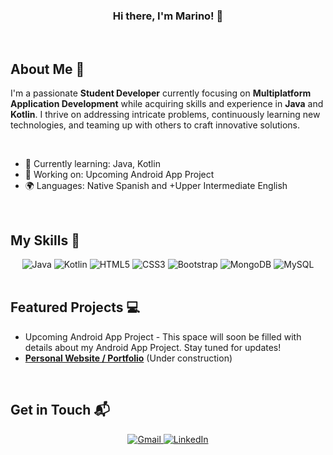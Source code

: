 <div align="center">
  <h3>Hi there, I'm Marino! 👋</h3>
</div>

<br>

## About Me 🚀

I'm a passionate **Student Developer** currently focusing on **Multiplatform Application Development** while acquiring skills and experience in **Java** and **Kotlin**. I thrive on addressing intricate problems, continuously learning new technologies, and teaming up with others to craft innovative solutions.

<br>

- 🌱 Currently learning: Java, Kotlin
- 🔭 Working on: Upcoming Android App Project
- 🌍 Languages: Native Spanish and +Upper Intermediate English

<br>

## My Skills 🧠

<div align="center">
  <img src="https://img.shields.io/badge/Java-007396?style=for-the-badge&logo=java&logoColor=white" alt="Java" />
  <img src="https://img.shields.io/badge/Kotlin-B125EA?style=for-the-badge&logo=kotlin&logoColor=white" alt="Kotlin" />
  <img src="https://img.shields.io/badge/HTML5-E34F26?style=for-the-badge&logo=html5&logoColor=white" alt="HTML5" />
  <img src="https://img.shields.io/badge/CSS3-1572B6?style=for-the-badge&logo=css3&logoColor=white" alt="CSS3" />
  <img src="https://img.shields.io/badge/Bootstrap-563D7C?style=for-the-badge&logo=bootstrap&logoColor=white" alt="Bootstrap" />
  <img src="https://img.shields.io/badge/MongoDB-4EA94B?style=for-the-badge&logo=mongodb&logoColor=white" alt="MongoDB" />
  <img src="https://img.shields.io/badge/MySQL-005C84?style=for-the-badge&logo=mysql&logoColor=white" alt="MySQL" />
</div>

<br>

## Featured Projects 💻

- Upcoming Android App Project - This space will soon be filled with details about my Android App Project. Stay tuned for updates!
- **[Personal Website / Portfolio](https://shkprojects.github.io/portfolio/)** (Under construction)


<br>

## Get in Touch 📬

<div align="center">
    <a href="mailto:marinolb92@gmail.com">
        <img src="https://img.shields.io/badge/marinolb92@gmail.com-D14836?style=for-the-badge&logo=gmail&logoColor=white" alt="Gmail" />
    </a>
    <a href="https://www.linkedin.com/in/marinolb/" target="_blank">
        <img src="https://img.shields.io/badge/LinkedIn-0077B5?style=for-the-badge&logo=linkedin&logoColor=white" alt="LinkedIn" />
    </a>
</div>
